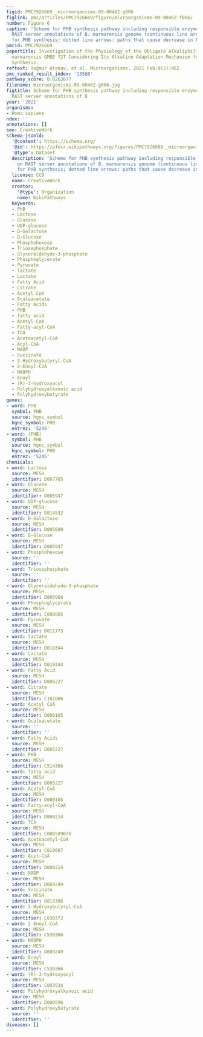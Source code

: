 ```yaml
---
figid: PMC7926669__microorganisms-09-00462-g006
figlink: pmc/articles/PMC7926669/figure/microorganisms-09-00462-f006/
number: Figure 6
caption: 'Scheme for PHB synthesis pathway including responsible enzymes based on
  RAST server annotations of B. marmarensis genome (continuous line arrows: paths
  for PHB synthesis; dotted line arrows: paths that cause decrease in PHB synthesis).'
pmcid: PMC7926669
papertitle: Investigation of the Physiology of the Obligate Alkaliphilic Bacillus
  marmarensis GMBE 72T Considering Its Alkaline Adaptation Mechanism for Poly(3-hydroxybutyrate)
  Synthesis.
reftext: Yağmur Atakav, et al. Microorganisms. 2021 Feb;9(2):462.
pmc_ranked_result_index: '13508'
pathway_score: 0.8263677
filename: microorganisms-09-00462-g006.jpg
figtitle: Scheme for PHB synthesis pathway including responsible enzymes based on
  RAST server annotations of B
year: '2021'
organisms:
- Homo sapiens
ndex: ''
annotations: []
seo: CreativeWork
schema-jsonld:
  '@context': https://schema.org/
  '@id': https://pfocr.wikipathways.org/figures/PMC7926669__microorganisms-09-00462-g006.html
  '@type': Dataset
  description: 'Scheme for PHB synthesis pathway including responsible enzymes based
    on RAST server annotations of B. marmarensis genome (continuous line arrows: paths
    for PHB synthesis; dotted line arrows: paths that cause decrease in PHB synthesis).'
  license: CC0
  name: CreativeWork
  creator:
    '@type': Organization
    name: WikiPathways
  keywords:
  - PHB
  - Lactose
  - Glucose
  - UDP-glucose
  - D-Galactose
  - D-Glucose
  - Phosphohexose
  - Triosephosphate
  - Glyceraldehyde-3-phosphate
  - Phosphoglycerate
  - Pyruvate
  - lactate
  - Lactate
  - Fatty Acid
  - Citrate
  - Acetyl CoA
  - Ocaloacetate
  - Fatty Acids
  - PHB
  - fatty acid
  - Acetyl-CoA
  - Fatty-acyl-CoA
  - TCA
  - Acetoacetyl-CoA
  - Acyl-CoA
  - NADP
  - Succinate
  - 3-Hydroxybutyryl-CoA
  - 2-Enoyl-CoA
  - NADPH
  - Enoyl
  - (R)-3-hydroxyacyl
  - Polyhydroxyalkanoic acid
  - Polyhydroxybutyrate
genes:
- word: PHB
  symbol: PHB
  source: hgnc_symbol
  hgnc_symbol: PHB
  entrez: '5245'
- word: (PHB)
  symbol: PHB
  source: hgnc_symbol
  hgnc_symbol: PHB
  entrez: '5245'
chemicals:
- word: Lactose
  source: MESH
  identifier: D007785
- word: Glucose
  source: MESH
  identifier: D005947
- word: UDP-glucose
  source: MESH
  identifier: D014532
- word: D-Galactose
  source: MESH
  identifier: D005690
- word: D-Glucose
  source: MESH
  identifier: D005947
- word: Phosphohexose
  source: ''
  identifier: ''
- word: Triosephosphate
  source: ''
  identifier: ''
- word: Glyceraldehyde-3-phosphate
  source: MESH
  identifier: D005986
- word: Phosphoglycerate
  source: MESH
  identifier: C008885
- word: Pyruvate
  source: MESH
  identifier: D011773
- word: lactate
  source: MESH
  identifier: D019344
- word: Lactate
  source: MESH
  identifier: D019344
- word: Fatty Acid
  source: MESH
  identifier: D005227
- word: Citrate
  source: MESH
  identifier: C102006
- word: Acetyl CoA
  source: MESH
  identifier: D000105
- word: Ocaloacetate
  source: ''
  identifier: ''
- word: Fatty Acids
  source: MESH
  identifier: D005227
- word: PHB
  source: MESH
  identifier: C514366
- word: fatty acid
  source: MESH
  identifier: D005227
- word: Acetyl-CoA
  source: MESH
  identifier: D000105
- word: Fatty-acyl-CoA
  source: MESH
  identifier: D000214
- word: TCA
  source: MESH
  identifier: C000589078
- word: Acetoacetyl-CoA
  source: MESH
  identifier: C010667
- word: Acyl-CoA
  source: MESH
  identifier: D000214
- word: NADP
  source: MESH
  identifier: D009249
- word: Succinate
  source: MESH
  identifier: D013386
- word: 3-Hydroxybutyryl-CoA
  source: MESH
  identifier: C030372
- word: 2-Enoyl-CoA
  source: MESH
  identifier: C530366
- word: NADPH
  source: MESH
  identifier: D009249
- word: Enoyl
  source: MESH
  identifier: C530366
- word: (R)-3-hydroxyacyl
  source: MESH
  identifier: C093534
- word: Polyhydroxyalkanoic acid
  source: MESH
  identifier: D000596
- word: Polyhydroxybutyrate
  source: ''
  identifier: ''
diseases: []
---
```

